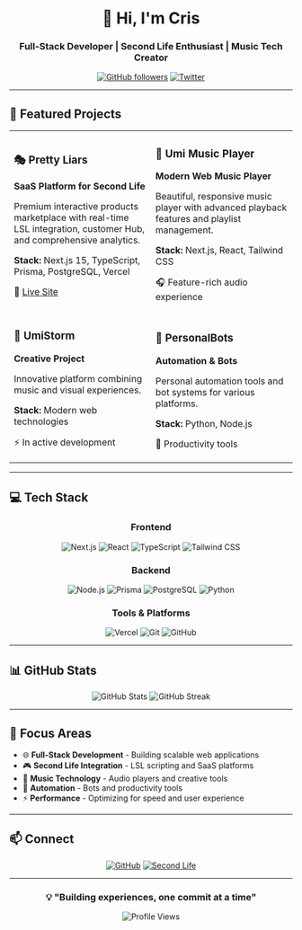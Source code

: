 <div align="center">

# 👋 Hi, I'm Cris

### Full-Stack Developer | Second Life Enthusiast | Music Tech Creator

[![GitHub followers](https://img.shields.io/github/followers/CrisHatt?style=social)](https://github.com/CrisHatt)
[![Twitter](https://img.shields.io/badge/Second_Life-Profile-00CED1?style=flat&logo=secondlife)](https://my.secondlife.com/cris.hatt)

</div>

---

## 🚀 Featured Projects

<table>
<tr>
<td width="50%">

### 🎭 Pretty Liars
**SaaS Platform for Second Life**

Premium interactive products marketplace with real-time LSL integration, customer Hub, and comprehensive analytics.

**Stack:** Next.js 15, TypeScript, Prisma, PostgreSQL, Vercel

🔗 [Live Site](https://www.pretty-liars.com)

</td>
<td width="50%">

### 🎵 Umi Music Player
**Modern Web Music Player**

Beautiful, responsive music player with advanced playback features and playlist management.

**Stack:** Next.js, React, Tailwind CSS

🎧 Feature-rich audio experience

</td>
</tr>
<tr>
<td width="50%">

### 🌊 UmiStorm
**Creative Project**

Innovative platform combining music and visual experiences.

**Stack:** Modern web technologies

⚡ In active development

</td>
<td width="50%">

### 🤖 PersonalBots
**Automation & Bots**

Personal automation tools and bot systems for various platforms.

**Stack:** Python, Node.js

🔧 Productivity tools

</td>
</tr>
</table>

---

## 💻 Tech Stack

<div align="center">

### Frontend
![Next.js](https://img.shields.io/badge/Next.js-000000?style=for-the-badge&logo=next.js&logoColor=white)
![React](https://img.shields.io/badge/React-20232A?style=for-the-badge&logo=react&logoColor=61DAFB)
![TypeScript](https://img.shields.io/badge/TypeScript-007ACC?style=for-the-badge&logo=typescript&logoColor=white)
![Tailwind CSS](https://img.shields.io/badge/Tailwind_CSS-38B2AC?style=for-the-badge&logo=tailwind-css&logoColor=white)

### Backend
![Node.js](https://img.shields.io/badge/Node.js-339933?style=for-the-badge&logo=node.js&logoColor=white)
![Prisma](https://img.shields.io/badge/Prisma-2D3748?style=for-the-badge&logo=prisma&logoColor=white)
![PostgreSQL](https://img.shields.io/badge/PostgreSQL-316192?style=for-the-badge&logo=postgresql&logoColor=white)
![Python](https://img.shields.io/badge/Python-3776AB?style=for-the-badge&logo=python&logoColor=white)

### Tools & Platforms
![Vercel](https://img.shields.io/badge/Vercel-000000?style=for-the-badge&logo=vercel&logoColor=white)
![Git](https://img.shields.io/badge/Git-F05032?style=for-the-badge&logo=git&logoColor=white)
![GitHub](https://img.shields.io/badge/GitHub-181717?style=for-the-badge&logo=github&logoColor=white)

</div>

---

## 📊 GitHub Stats

<div align="center">

<img src="https://github-readme-stats.vercel.app/api?username=CrisHatt&show_icons=true&theme=radical&hide_border=true&bg_color=0D1117&title_color=F85D7F&icon_color=F8D866&text_color=FFFFFF" alt="GitHub Stats" />

<img src="https://github-readme-streak-stats.herokuapp.com/?user=CrisHatt&theme=radical&hide_border=true&background=0D1117&stroke=F85D7F&ring=F85D7F&fire=F8D866&currStreakLabel=F8D866" alt="GitHub Streak" />

</div>

---

## 🎯 Focus Areas

- 🌐 **Full-Stack Development** - Building scalable web applications
- 🎮 **Second Life Integration** - LSL scripting and SaaS platforms
- 🎵 **Music Technology** - Audio players and creative tools
- 🤖 **Automation** - Bots and productivity tools
- ⚡ **Performance** - Optimizing for speed and user experience

---

## 📫 Connect

<div align="center">

[![GitHub](https://img.shields.io/badge/GitHub-CrisHatt-181717?style=for-the-badge&logo=github)](https://github.com/CrisHatt)
[![Second Life](https://img.shields.io/badge/Second_Life-Cris.Hatt-00CED1?style=for-the-badge&logo=secondlife)](https://my.secondlife.com/cris.hatt)

</div>

---

<div align="center">

### 💡 "Building experiences, one commit at a time"

![Profile Views](https://komarev.com/ghpvc/?username=CrisHatt&color=F85D7F&style=flat-square)

</div>
